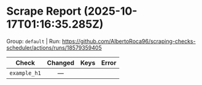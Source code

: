 # Scrape Report (2025-10-17T01:16:35.285Z)

Group: `default`  |  Run: https://github.com/AlbertoRoca96/scraping-checks-scheduler/actions/runs/18579359405

| Check | Changed | Keys | Error |
|---|:---:|:--|:--|
| `example_h1` | — |  |  |

